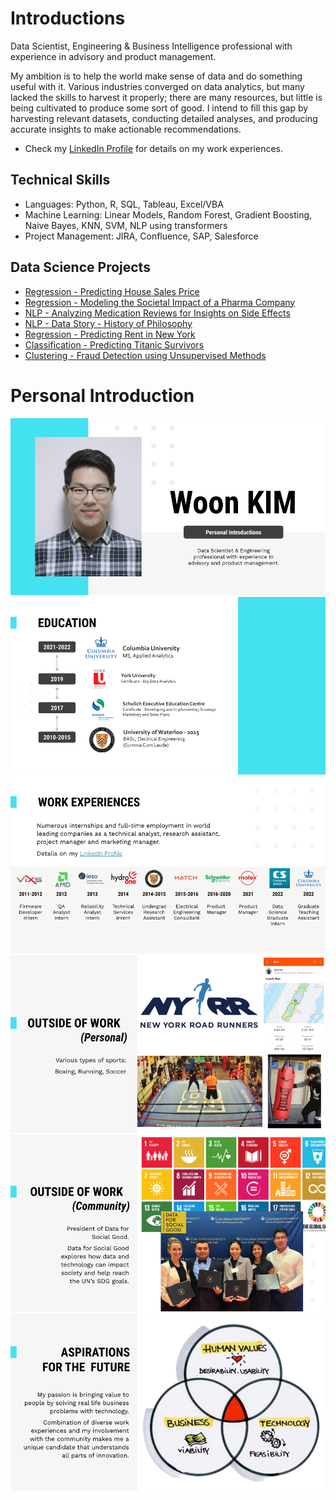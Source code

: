 # Introductions

Data Scientist, Engineering & Business Intelligence professional with experience in advisory and product management.

My ambition is to help the world make sense of data and do something useful with it.
Various industries converged on data analytics, but many lacked the skills to harvest it properly; there are many resources, but little is being cultivated to produce some sort of good.
I intend to fill this gap by harvesting relevant datasets, conducting detailed analyses, and producing accurate insights to make actionable recommendations.


* Check my [LinkedIn Profile](https://www.linkedin.com/in/woonsup-kim) for details on my work experiences.

## Technical Skills
* Languages: Python, R, SQL, Tableau, Excel/VBA
* Machine Learning: Linear Models, Random Forest, Gradient Boosting, Naive Bayes, KNN, SVM, NLP using transformers
* Project Management: JIRA, Confluence, SAP, Salesforce

## Data Science Projects
* [Regression - Predicting House Sales Price](https://github.com/woonsupkim/HouseSalesPrice_Prediction)
* [Regression - Modeling the Societal Impact of a Pharma Company](https://github.com/woonsupkim/BurdenofCare)
* [NLP - Analyzing Medication Reviews for Insights on Side Effects](https://github.com/woonsupkim/DrugReview)
* [NLP - Data Story - History of Philosophy](https://github.com/woonsupkim/NLP_Philosophy_DataStory)
* [Regression - Predicting Rent in New York](https://github.com/woonsupkim/Predicting_Rent_in_NY)
* [Classification - Predicting Titanic Survivors](https://github.com/woonsupkim/Titanic)
* [Clustering - Fraud Detection using Unsupervised Methods](https://github.com/woonsupkim/Fraud_Detection)


# Personal Introduction

![1](https://github.com/woonsupkim/woonsupkim/blob/main/PersonalIntroduction/PersonalIntro2/Slide1.PNG)
![1](https://github.com/woonsupkim/woonsupkim/blob/main/PersonalIntroduction/PersonalIntro2/Slide2.PNG)
![1](https://github.com/woonsupkim/woonsupkim/blob/main/PersonalIntroduction/PersonalIntro2/Slide3.PNG)
![1](https://github.com/woonsupkim/woonsupkim/blob/main/PersonalIntroduction/PersonalIntro2/Slide4.PNG)
![1](https://github.com/woonsupkim/woonsupkim/blob/main/PersonalIntroduction/PersonalIntro2/Slide5.PNG)
![1](https://github.com/woonsupkim/woonsupkim/blob/main/PersonalIntroduction/PersonalIntro2/Slide6.PNG)


